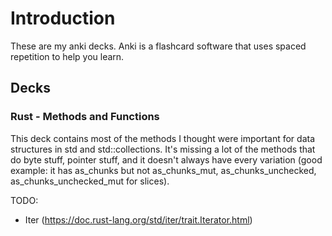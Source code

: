 # Introduction
These are my anki decks. Anki is a flashcard software that uses spaced repetition to help you learn.

## Decks

### Rust - Methods and Functions
This deck contains most of the methods I thought were important for data structures in std and std::collections. It's missing a lot of the methods that do byte stuff, pointer stuff, and it doesn't always have every variation (good example: it has as_chunks but not as_chunks_mut, as_chunks_unchecked, as_chunks_unchecked_mut for slices).

TODO:
- Iter (https://doc.rust-lang.org/std/iter/trait.Iterator.html)